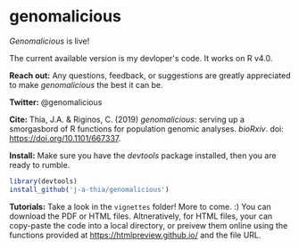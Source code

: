# genomalicious

_Genomalicious_ is live!

The current available version is my devloper's code. It works on R v4.0.

**Reach out:** Any questions, feedback, or suggestions are greatly appreciated to make _genomalicious_ the best it can be.

**Twitter:** @genomalicious

**Cite:** Thia, J.A. & Riginos, C. (2019) _genomalicious_: serving up a smorgasbord of R functions for population genomic analyses. _bioRxiv_. doi: https://doi.org/10.1101/667337. 

**Install:** Make sure you have the _devtools_ package installed, then you are ready to rumble.

```R
library(devtools)
install_github('j-a-thia/genomalicious')
```

**Tutorials:** Take a look in the `vignettes` folder! More to come. :) You can download the PDF or HTML files. Altneratively, for HTML files, your can copy-paste the code into a local directory, or preivew them online using the functions provided at https://htmlpreview.github.io/ and the file URL.
